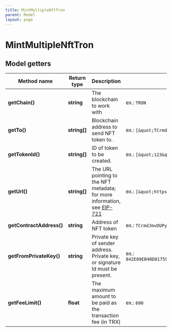 ```yaml
---
title: MintMultipleNftTron
parent: Model
layout: page
---
```


# MintMultipleNftTron

## Model getters

Method name | Return type | Description | Notes
------------ | ------------- | ------------- | -------------
**getChain()** | **string** | The blockchain to work with | ex.: `TRON`
**getTo()** | **string[]** | Blockchain address to send NFT token to. | ex.: `[&quot;TCrmdJmvDUPy8qSTgoVStF51yWm6VUh5yQ&quot;]`
**getTokenId()** | **string[]** | ID of token to be created. | ex.: `[&quot;123&quot;]`
**getUrl()** | **string[]** | The URL pointing to the NFT metadata; for more information, see <a href="https://eips.ethereum.org/EIPS/eip-721#specification" target="_blank">EIP-721</a> | ex.: `[&quot;https://my_token_data.com&quot;]`
**getContractAddress()** | **string** | Address of NFT token | ex.: `TCrmdJmvDUPy8qSTgoVStF51yWm6VUh5yQ`
**getFromPrivateKey()** | **string** | Private key of sender address. Private key, or signature Id must be present. | ex.: `842E09EB40D8175979EFB0071B28163E11AED0F14BDD84090A4CEFB936EF5701`
**getFeeLimit()** | **float** | The maximum amount to be paid as the transaction fee (in TRX) | ex.: `600`

